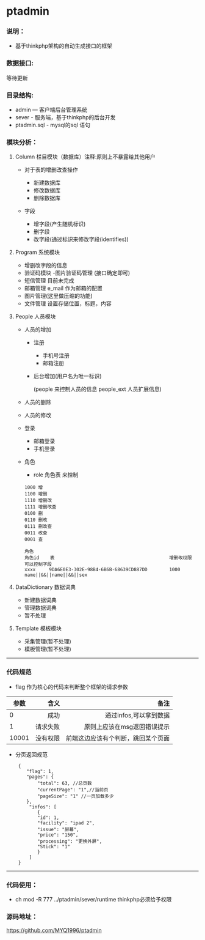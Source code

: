 # ptadmin

### 说明：

- 基于thinkphp架构的自动生成接口的框架

### 数据接口:

等待更新

### 目录结构:

- admin — 客户端后台管理系统
- sever - 服务端，基于thinkphp的后台开发
- ptadmin.sql - mysql的sql 语句

### 模块分析：

1. Column 栏目模块（数据库）注释:原则上不暴露给其他用户
  	- 对于表的增删改查操作
  		- 新建数据库
  		- 修改数据库
  		- 删除数据库
  			
  	- 字段
  		- 增字段(产生随机标识)
  		- 删字段
  		- 改字段(通过标识来修改字段(identifies))
  		
2. Program 系统模块
  	- 增删改字段的信息
  	- 验证码模块
  		-图片验证码管理 (接口确定即可) 
  	- 短信管理 目前未完成
  	- 邮箱管理 e_mail 作为邮箱的配置
  	- 图片管理(这里做压缩的功能)
   - 文件管理 设置存储位置，标题，内容
3. People 人员模块
  	- 人员的增加
  		- 注册
  			- 手机号注册
  			- 邮箱注册
  			 
  		- 后台增加(用户名为唯一标识)
  	
  			(people 来控制人员的信息   people_ext 人员扩展信息)
  	
  	- 人员的删除
  	- 人员的修改
  	- 登录 
  		- 邮箱登录 
  		- 手机登录
  	- 角色
  	   - role 角色表 来控制

        ```
        1000 增
        1100 增删
        1110 增删改
        1111 增删改查
        0100 删
        0110 删改
        0111 删改查
        0011 改查
        0001 查

        角色 
        角色id    表                                          增删改权限      可以控制字段
        xxxx     9DA6E0E3-302E-98B4-6B6B-68639CD887DD        1000           name||&&||name||&&||sex
        ``` 	
4. DataDictionary 数据词典
   - 新建数据词典
   - 管理数据词典 
   - 暂不处理 

5. Template 模板模块
	- 采集管理(暂不处理)
   - 模板管理(暂不处理) 
  
  		
  ---------------------

### 代码规范 

-	flag 作为核心的代码来判断整个框架的请求参数


| 参数        | 含义     | 备注    | 
| --------   | -----:  |  -----:   | 
| 0          | 成功     | 通过infos,可以拿到数据
| 1          | 请求失败  | 原则上应该在msg返回错误提示 | 
|10001       | 没有权限  | 前端这边应该有个判断，跳回某个页面|

- 分页返回规范
	
	```
	 {
	    "flag": 1,
	    "pages": {
	        "total": 63, //总页数
	        "currentPage": "1",//当前页
	        "pageSize": "1" //一页加载多少
	    },
	     "infos": [
        	{
            "id": 1,
            "facility": "ipad 2",
            "issue": "屏幕",
            "price": "150",
            "processing": "更换外屏",
            "Stick": "1"
        	}
   		 ]
	 }

---------------------

### 代码使用：
- ch mod -R 777 ../ptadmin/sever/runtime thinkphp必须给予权限

### 源码地址：

https://github.com/MYQ1996/ptadmin


